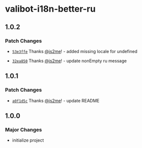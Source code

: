# valibot-i18n-better-ru

## 1.0.2

### Patch Changes

- [`53e3ffe`](https://github.com/js2me/valibot-i18n-better-ru/commit/53e3ffef40c466a3569607bae3d960e4c8910662) Thanks [@js2me](https://github.com/js2me)! - added missing locale for undefined

- [`32ea850`](https://github.com/js2me/valibot-i18n-better-ru/commit/32ea8502cb51ff8d7b6057a8da4d04cca899e6ed) Thanks [@js2me](https://github.com/js2me)! - update nonEmpty ru message

## 1.0.1

### Patch Changes

- [`a0f1d5c`](https://github.com/js2me/valibot-i18n-better-ru/commit/a0f1d5ccc1cc467ac6226a9498248e1997ca6e76) Thanks [@js2me](https://github.com/js2me)! - update README

## 1.0.0

### Major Changes

- initialize project
